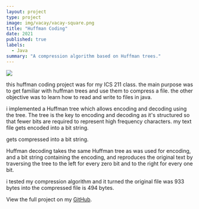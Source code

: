 ```yaml
---
layout: project
type: project
image: img/vacay/vacay-square.png
title: "Huffman Coding"
date: 2021
published: true
labels:
  - Java
summary: "A compression algorithm based on Huffman trees."
---
```


<img class="img-fluid" src="../img/vacay/vacay-home-page.png">

this huffman coding project was for my ICS 211 class. the main purpose was to get familiar with huffman trees and use them to compress a file. the other objective was to learn how to read and write to files in java. 

i implemented a Huffman tree which allows encoding and decoding using the tree. The tree is the key to encoding and decoding as it's structured so that fewer bits are required to represent high frequency characters.  my text file gets encoded into a bit string.

gets compressed into a bit string.

Huffman decoding takes the same Huffman tree as was used for encoding, and a bit string containing the encoding, and reproduces the original text by traversing the tree to the left for every zero bit and to the right for every one bit.



i tested my compression algorithm and it turned the original file was 933 bytes into the compressed file is 494 bytes.

View the full project on my [GitHub](https://github.com/loellelam/Huffman-Coding).
